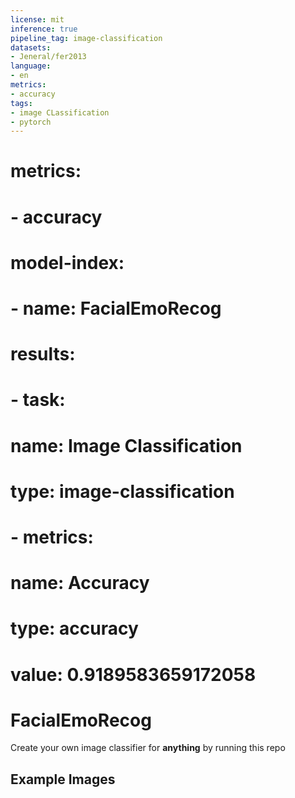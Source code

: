 ```yaml
---
license: mit
inference: true
pipeline_tag: image-classification 
datasets:
- Jeneral/fer2013
language:
- en
metrics:
- accuracy
tags:
- image CLassification
- pytorch
---
```





# metrics:
# - accuracy

# model-index:
# - name: FacialEmoRecog
#  results:
 # - task:
  #    name: Image Classification
 #     type: image-classification
 # - metrics:
 #     name: Accuracy
  #    type: accuracy
   #   value: 0.9189583659172058

# FacialEmoRecog 
Create your own image classifier for **anything** by running this repo  

 ## Example Images